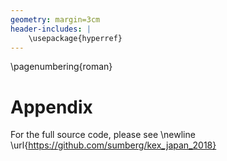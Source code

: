 ```yaml
---
geometry: margin=3cm
header-includes: |
	\usepackage{hyperref}
---
```


\pagenumbering{roman}

# Appendix

For the full source code, please see \newline
\url{https://github.com/sumberg/kex_japan_2018}

